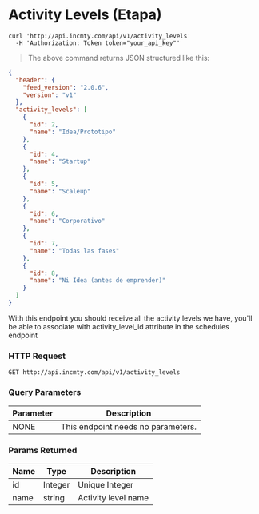 # Activity Levels (Etapa)

```shell
curl 'http://api.incmty.com/api/v1/activity_levels'
  -H 'Authorization: Token token="your_api_key"'
```

> The above command returns JSON structured like this:

```json
{
  "header": {
    "feed_version": "2.0.6",
    "version": "v1"
  },
  "activity_levels": [
    {
      "id": 2,
      "name": "Idea/Prototipo"
    },
    {
      "id": 4,
      "name": "Startup"
    },
    {
      "id": 5,
      "name": "Scaleup"
    },
    {
      "id": 6,
      "name": "Corporativo"
    },
    {
      "id": 7,
      "name": "Todas las fases"
    },
    {
      "id": 8,
      "name": "Ni Idea (antes de emprender)"
    }
  ]
}
```

With this endpoint you should receive all the activity levels we have, you'll be able to associate with activity_level_id attribute in the schedules endpoint

### HTTP Request

`GET http://api.incmty.com/api/v1/activity_levels`

### Query Parameters

Parameter | Description
--------- | -----------
NONE | This endpoint needs no parameters.


### Params Returned

Name | Type | Description
-----|------|------------
  id | Integer | Unique Integer
name | string | Activity level name